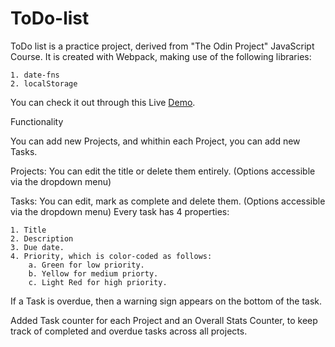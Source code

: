 # ToDo-list

ToDo list is a practice project, derived from "The Odin Project" JavaScript Course.
It is created with Webpack, making use of the following libraries:

    1. date-fns
    2. localStorage

You can check it out through this Live [Demo](https://billman89.github.io/ToDo-list/).

Functionality

You can add new Projects, and whithin each Project, you can add new Tasks.

Projects: You can edit the title or delete them entirely. (Options accessible via the dropdown menu)

Tasks: You can edit, mark as complete and delete them. (Options accessible via the dropdown menu)
Every task has 4 properties:

    1. Title
    2. Description
    3. Due date.
    4. Priority, which is color-coded as follows:
        a. Green for low priority.
        b. Yellow for medium priorty.
        c. Light Red for high priority.
        
If a Task is overdue, then a warning sign appears on the bottom of the task.

Added Task counter for each Project and an Overall Stats Counter, to keep track of completed and overdue tasks across all projects.


